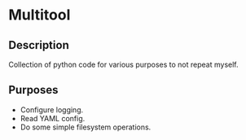 # Multitool

## Description

Collection of python code for various purposes to not repeat myself.

## Purposes

- Configure logging.
- Read YAML config.
- Do some simple filesystem operations.
